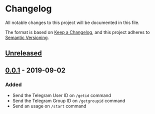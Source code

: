 # Changelog
All notable changes to this project will be documented in this file.

The format is based on [Keep a Changelog](https://keepachangelog.com/en/1.0.0/),
and this project adheres to [Semantic Versioning](https://semver.org/spec/v2.0.0.html).

## [Unreleased]

## [0.0.1] - 2019-09-02
### Added
- Send the Telegram User ID on `/getid` command
- Send the Telegram Group ID on `/getgroupid` command
- Send an usage on `/start` command

[Unreleased]: https://github.com/olivierlacan/telegram-id-bot/compare/v1.0.0...HEAD
[0.0.1]: https://github.com/olivierlacan/telegram-id-bot/releases/tag/v0.0.1